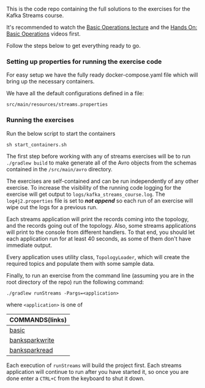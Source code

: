 This is the code repo containing the full solutions to the exercises
for the Kafka Streams course.

It's recommended to watch the [Basic Operations lecture](https://developer.confluent.io/learn-kafka/kafka-streams/basic-operations/) and the [Hands On: Basic Operations](https://developer.confluent.io/learn-kafka/kafka-streams/hands-on-basic-operations/) videos first.

Follow the steps below to get everything ready to go.

### Setting up properties for running the exercise code
For easy setup we have the fully ready docker-compose.yaml file which will bring up the necessary containers.

We have all the default configurations defined in a file:

`src/main/resources/streams.properties`

### Running the exercises

Run the below script to start the containers

`sh start_containers.sh`

The first step before working with any of streams exercises will be to run `./gradlew build` to make generate all of the
Avro objects from the schemas contained in the `/src/main/avro` directory.

The exercises are self-contained and can be run independently of any other exercise.  To increase the visibility of the running code
logging for the exercise will get output to `logs/kafka_streams_course.log`.  The `log4j2.properties` file is set to
**_not append_** so each run of an exercise will wipe out the logs for a previous run.

Each streams application will print the records coming into the topology, and the records going out of the topology. Also,
some streams applications will print to the console from different handlers.  To that end, you should let each application run
for at least 40 seconds, as some of them don't have immediate output.

Every application uses utility class,
`TopologyLoader`, which will create the required topics and populate them with some sample data.

Finally, to run an exercise from the command line (assuming you are in the root directory of the repo) run the following
command:

`./gradlew runStreams -Pargs=<application>`

where `<application>` is one of

|COMMANDS(links) |
| ------- |
|[basic](src/main/java/io/confluent/developer/basic/README.md)        |
|[banksparkwrite](src/main/java/io/confluent/developer/bankspark/README.md)        |
|[banksparkread](src/main/java/io/confluent/developer/bankspark/README.md)        |


Each execution of `runStreams` will build the project first.  Each streams application will continue to run after you have started it, so once you are done
enter a `CTRL+C` from the keyboard to shut it down.
